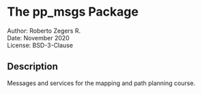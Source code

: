 # The pp_msgs Package

Author: Roberto Zegers R.  
Date: November 2020  
License: BSD-3-Clause  

## Description

Messages and services for the mapping and path planning course.  


